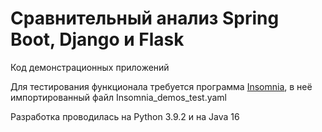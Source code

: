 # Сравнительный анализ Spring Boot, Django и Flask

Код демонстрационных приложений

Для тестирования функционала требуется программа [Insomnia](https://insomnia.rest/download), в неё импортированный файл Insomnia_demos_test.yaml

Разработка проводилась на Python 3.9.2 и на Java 16
